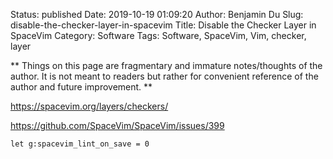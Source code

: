 Status: published
Date: 2019-10-19 01:09:20
Author: Benjamin Du
Slug: disable-the-checker-layer-in-spacevim
Title: Disable the Checker Layer in SpaceVim
Category: Software
Tags: Software, SpaceVim, Vim, checker, layer

**
Things on this page are fragmentary and immature notes/thoughts of the author.
It is not meant to readers but rather for convenient reference of the author and future improvement.
**

https://spacevim.org/layers/checkers/


https://github.com/SpaceVim/SpaceVim/issues/399

```
let g:spacevim_lint_on_save = 0
```
